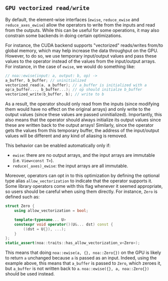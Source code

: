 ## `GPU vectorized read/write`

By default, the element-wise interfaces (`ewise`, `reduce_ewise` and `reduce_axes_ewise`) allow the operators to write from the inputs and read from the outputs. While this can be useful for some operations, it may also constrain some backends in doing certain optimizations.

For instance, the CUDA backend supports "vectorized" reads/writes from/to global memory, which may help increase the data throughput on the GPU. However, to do so, we use temporary input/output values and pass these values to the operator instead of the values from the input/output arrays. For instance, in the case of `ewise`, we would do something like:
```c++
// noa::ewise(input: a, output: b, op) ->
a_buffer, b_buffer; // uninitialized
vectorized_read(a, a_buffer); // a_buffer is initialized with a
op(a_buffer..., b_buffer...); // op should initialze b_buffer
vectorized_write(b_buffer, b); // write to b
```

As a result, the operator should only read from the inputs (since modifying them would have no effect on the original arrays) and only write to the output values (since these values are passed uninitialized). Importantly, this also means that the operator should always initialize its output values since these are written back to the output arrays! Similarly, since the operator gets the values from this temporary buffer, the address of the input/output values will be different and any kind of aliasing is removed.

This behavior can be enabled automatically only if:
- `ewise`: there are no output arrays, and the input arrays are immutable (i.e. `View<const T>`).
- `reduce(_axes)_ewise`: the input arrays are all immutable.

Moreover, operators can opt in to this optimization by defining the optional type alias `allow_vectorization` to indicate that the operator supports it. Some library operators come with this flag whenever it seemed appropriate, so users should be careful when using them directly. For instance, `Zero` is defined such as:

```c++
struct Zero {
    using allow_vectorization = bool;

    template<typename... U>
    constexpr void operator()(U&... dst) const {
        ((dst = U{}), ...);
    }
};
static_assert(noa::traits::has_allow_vectorization_v<Zero>);
```

This means that doing `noa::ewise(a, {}, noa::Zero{})` on the GPU is likely to return `a` unchanged because `a` is passed as an input. Indeed, using the example above, this means that `a_buffer` is passed to `Zero`, which zeroes it, but `a_buffer` is not written back to `a`. `noa::ewise({}, a, noa::Zero{})` should be used instead.
